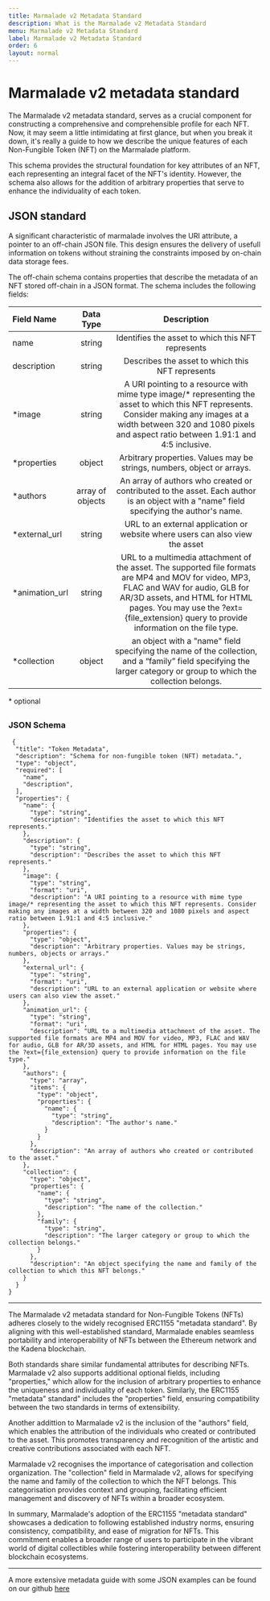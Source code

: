 ```yaml
---
title: Marmalade v2 Metadata Standard
description: What is the Marmalade v2 Metadata Standard
menu: Marmalade v2 Metadata Standard
label: Marmalade v2 Metadata Standard
order: 6
layout: normal
---
```


# Marmalade v2 metadata standard

The Marmalade v2 metadata standard, serves as a crucial component for
constructing a comprehensive and comprehensible profile for each NFT. Now, it
may seem a little intimidating at first glance, but when you break it down, it's
really a guide to how we describe the unique features of each Non-Fungible Token
(NFT) on the Marmalade platform.

This schema provides the structural foundation for key attributes of an NFT,
each representing an integral facet of the NFT's identity. However, the schema
also allows for the addition of arbitrary properties that serve to enhance the
individuality of each token.

## JSON standard

A significant characteristic of marmalade involves the URI attribute, a pointer
to an off-chain JSON file. This design ensures the delivery of usefull
information on tokens without straining the constraints imposed by on-chain data
storage fees.

The off-chain schema contains properties that describe the metadata of an NFT
stored off-chain in a JSON format. The schema includes the following fields:

| **Field Name**  |  **Data Type**   |                                                                                                                           **Description**                                                                                                                           |
| :-------------- | :--------------: | :-----------------------------------------------------------------------------------------------------------------------------------------------------------------------------------------------------------------------------------------------------------------: |
| name            |      string      |                                                                                                          Identifies the asset to which this NFT represents                                                                                                          |
| description     |      string      |                                                                                                          Describes the asset to which this NFT represents                                                                                                           |
| \*image         |      string      |                   A URI pointing to a resource with mime type image/\* representing the asset to which this NFT represents. Consider making any images at a width between 320 and 1080 pixels and aspect ratio between 1.91:1 and 4:5 inclusive.                    |
| \*properties    |      object      |                                                                                               Arbitrary properties. Values may be strings, numbers, object or arrays.                                                                                               |
| \*authors       | array of objects |                                                               An array of authors who created or contributed to the asset. Each author is an object with a "name" field specifying the author's name.                                                               |
| \*external_url  |      string      |                                                                                            URL to an external application or website where users can also view the asset                                                                                            |
| \*animation_url |      string      | URL to a multimedia attachment of the asset. The supported file formats are MP4 and MOV for video, MP3, FLAC and WAV for audio, GLB for AR/3D assets, and HTML for HTML pages. You may use the ?ext={file_extension} query to provide information on the file type. |
| \*collection    |      object      |                                                 an object with a "name" field specifying the name of the collection, and a “family” field specifying the larger category or group to which the collection belongs.                                                  |

\* optional

##

### JSON Schema

     {
      "title": "Token Metadata",
      "description": "Schema for non-fungible token (NFT) metadata.",
      "type": "object",
      "required": [
        "name",
        "description",
      ],
      "properties": {
        "name": {
          "type": "string",
          "description": "Identifies the asset to which this NFT represents."
        },
        "description": {
          "type": "string",
          "description": "Describes the asset to which this NFT represents."
        },
        "image": {
          "type": "string",
          "format": "uri",
          "description": "A URI pointing to a resource with mime type image/* representing the asset to which this NFT represents. Consider making any images at a width between 320 and 1080 pixels and aspect ratio between 1.91:1 and 4:5 inclusive."
        },
        "properties": {
          "type": "object",
          "description": "Arbitrary properties. Values may be strings, numbers, objects or arrays."
        },
        "external_url": {
          "type": "string",
          "format": "uri",
          "description": "URL to an external application or website where users can also view the asset."
        },
        "animation_url": {
          "type": "string",
          "format": "uri",
          "description": "URL to a multimedia attachment of the asset. The supported file formats are MP4 and MOV for video, MP3, FLAC and WAV for audio, GLB for AR/3D assets, and HTML for HTML pages. You may use the ?ext={file_extension} query to provide information on the file type."
        },
        "authors": {
          "type": "array",
          "items": {
            "type": "object",
            "properties": {
              "name": {
                "type": "string",
                "description": "The author's name."
              }
            }
          },
          "description": "An array of authors who created or contributed to the asset."
        },
        "collection": {
          "type": "object",
          "properties": {
            "name": {
              "type": "string",
              "description": "The name of the collection."
            },
            "family": {
              "type": "string",
              "description": "The larger category or group to which the collection belongs."
            }
          },
          "description": "An object specifying the name and family of the collection to which this NFT belongs."
        }
      }
    }

---

The Marmalade v2 metadata standard for Non-Fungible Tokens (NFTs) adheres
closely to the widely recognised ERC1155 "metadata standard". By aligning with
this well-established standard, Marmalade enables seamless portability and
interoperability of NFTs between the Ethereum network and the Kadena blockchain.

Both standards share similar fundamental attributes for describing NFTs.
Marmalade v2 also supports additional optional fields, including "properties,"
which allow for the inclusion of arbitrary properties to enhance the uniqueness
and individuality of each token. Similarly, the ERC1155 "metadata" standard"
includes the "properties" field, ensuring compatibility between the two
standards in terms of extensibility.

Another addittion to Marmalade v2 is the inclusion of the "authors" field, which
enables the attribution of the individuals who created or contributed to the
asset. This promotes transparency and recognition of the artistic and creative
contributions associated with each NFT.

Marmalade v2 recognises the importance of categorisation and collection
organization. The "collection" field in Marmalade v2, allows for specifying the
name and family of the collection to which the NFT belongs. This categorisation
provides context and grouping, facilitating efficient management and discovery
of NFTs within a broader ecosystem.

In summary, Marmalade's adoption of the ERC1155 "metadata standard" showcases a
dedication to following established industry norms, ensuring consistency,
compatibility, and ease of migration for NFTs. This commitment enables a broader
range of users to participate in the vibrant world of digital collectibles while
fostering interoperability between different blockchain ecosystems.

---

A more extensive metadata guide with some JSON examples can be found on our
github
[here](https://github.com/kadena-io/marmalade/blob/v2/README.md#marmalade-v2-metadata-standard)
